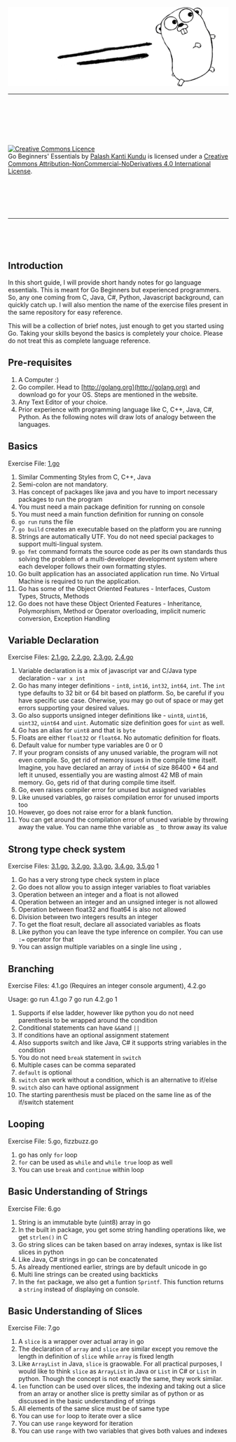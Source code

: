 ![alt text](Golang.png)


---  

<br/>
<br/>
<br/>
<br/>
<br/>
<br/>
<a rel="license"
href="http://creativecommons.org/licenses/by-nc-nd/4.0/"><img
alt="Creative Commons Licence" style="border-width:0"
src="https://i.creativecommons.org/l/by-nc-nd/4.0/88x31.png"
/></a><br /><span xmlns:dct="http://purl.org/dc/terms/"
href="http://purl.org/dc/dcmitype/Text" property="dct:title"
rel="dct:type">Go Beginners' Essentials</span> by <span
xmlns:cc="http://creativecommons.org/ns#"
property="cc:attributionName"><a href="http://palashkantikundu.in">Palash Kanti Kundu</a></span>
is licensed under a <a rel="license"
href="http://creativecommons.org/licenses/by-nc-nd/4.0/">Creative
Commons Attribution-NonCommercial-NoDerivatives 4.0
International License</a>.
<br/>
<br/>
<br/>
<br/>
<br/>
<br/>  

---------


<br />
<br />
<br />


## Introduction

In this short guide, I will provide short handy notes for go language essentials. This is meant for Go Beginners but experienced programmers. So, any one coming from C, Java, C#, Python, Javascript background, can quickly catch up. I will also mention the name of the exercise files present in the same repository for easy reference.

This will be a collection of brief notes, just enough to get you started using Go. Taking your skills beyond the basics is completely your choice. Please do not treat this as complete language reference.

## Pre-requisites
1. A Computer :)
1. Go compiler. Head to [http://golang.org](http://golang.org) and download go for your OS. Steps are mentioned in the website.
1. Any Text Editor of your choice.
1. Prior experience with programming language like C, C++, Java, C#, Python. As the following notes will draw lots of analogy between the languages.

## Basics
Exercise File: [1.go](ex/1.go)

1. Similar Commenting Styles from C, C++, Java
1. Semi-colon are not mandatory.
1. Has concept of packages like java and you have to import necessary packages to run the program
1. You must need a main package definition for running on console
1. You must need a main function definition for running on console
1. `go run` runs the file
1. `go build` creates an executable based on the platform you are running
1. Strings are automatically UTF. You do not need special packages to support multi-lingual system.
1. `go fmt` command formats the source code as per its own standards thus solving the problem of a multi-developer development system where each developer follows their own formatting styles.
1. Go built application has an associated application run time. No Virtual Machine is required to run the application.
1. Go has some of the Object Oriented Features - Interfaces, Custom Types, Structs, Methods
1. Go does not have these Object Oriented Features - Inheritance, Polymorphism, Method or Operator overloading, implicit numeric conversion, Exception Handling

## Variable Declaration

Exercise Files: [2.1.go](ex/2.1.go), [2.2.go](ex/2.2.go), [2.3.go](ex/2.3.go), [2.4.go](ex/2.4.go)

1. Variable declaration is a mix of javascript var and C/Java type declaration - `var x int` 
1. Go has many integer definitions - `int8`, `int16`, `int32`, `int64`, `int`. The `int` type defaults to 32 bit or 64 bit based on platform. So, be careful if you have specific use case. Oherwise, you may go out of space or may get errors supporting your desired values.
1. Go also supports unsigned integer definitions like - `uint8`, `uint16`, `uint32`, `uint64` and `uint`. Automatic size definition goes for `uint` as well.
1. Go has an alias for `uint8` and that is `byte`
1. Floats are either `float32` or `float64`. No automatic definition for floats.
1. Default value for number type variables are 0 or 0
1. If your program consists of any unused variable, the program will not even compile. So, get rid of memory issues in the compile time itself. Imagine, you have declared an array of `int64` of size 86400 * 64 and left it unused, essentially you are wasting almost 42 MB of main memory. Go, gets rid of that during compile time itself.
1. Go, even raises compiler error for unused but assigned variables
1. Like unused variables, go raises compilation error for unused imports too
1. However, go does not raise error for a blank function.
1. You can get around the compilation error of unused variable by throwing away the value. You can name thhe variable as `_` to throw away its value

## Strong type check system

Exercise Files: [3.1.go](ex/3.1.go), [3.2.go](ex/3.2.go), [3.3.go](ex/3.3.go), [3.4.go](ex/3.4.go), [3.5.go](ex/3.5.go)
1
1. Go has a very strong type check system in place
1. Go does not allow you to assign integer variables to float variables
1. Operation between an integer and a float is not allowed
1. Operation between an integer and an unsigned integer is not allowed
1. Operation between float32 and float64 is also not allowed
1. Division between two integers results an integer
1. To get the float result, declare all associated variables as floats
1. Like python you can leave the type inference on compiler. You can use `:=` operator for that
1. You can assign multiple variables on a single line using `,`

## Branching

Exercise Files: 4.1.go (Requires an integer console argument), 4.2.go

Usage: go run 4.1.go 7
       go run 4.2.go 1

1. Supports if else ladder, however like python you do not need parenthesis to be wrapped around the condition
1. Conditional statements can have `&&`and `||`
1. If conditions have an optional assignment statement 
1. Also supports switch and like Java, C# it supports string variables in the condition
1. You do not need `break` statement in `switch`
1. Multiple cases can be comma separated
1. `default` is optional
1. `switch` can work without a condition, which is an alternative to if/else
1. `switch` also can have optional assignment
1. The starting parenthesis must be placed on the same line as of the if/switch statement

## Looping

Exercise File: 5.go, fizzbuzz.go

1. go has only `for` loop
1. `for` can be used as `while` and `while true` loop as well
1. You can use `break` and `continue` within loop

## Basic Understanding of Strings

Exercise File: 6.go

1. String is an immutable byte (uint8) array in go
1. In the built in package, you get some string handling operations like, we get `strlen()` in C
1. Go string slices can be taken based on array indexes, syntax is like list slices in python
1. Like Java, C# strings in go can be concatenated
1. As already mentioned earlier, strings are by default unicode in go
1. Multi line strings can be created using backticks 
1. In the `fmt` package, we also get a funtion `Sprintf`. This function returns a `string` instead of displaying on console.

## Basic Understanding of Slices

Exercise File: 7.go

1. A `slice` is a wrapper over actual array in go
1. The declaration of `array` and `slice` are similar except you remove the length in definition of `slice` while `array` is fixed length
1. Like `ArrayList` in Java, `slice` is graowable. For all practical purposes, I would like to think `slice` as `ArrayList` in Java or `List` in C# or `List` in python. Though the concept is not exactly the same, they work similar.
1. `len` function can be used over slices, the indexing and taking out a slice from an array or another slice is pretty similar as of python or as discussed in the basic understanding of strings
1. All elements of the same slice must be of same type
1. You can use `for` loop to iterate over a slice
1. You can use `range` keyword for iteration
1. You can use `range` with two variables that gives both values and indexes

